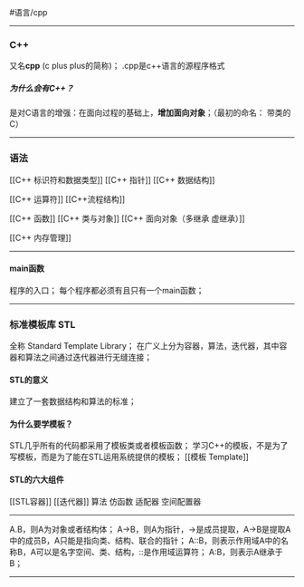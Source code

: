 #语言/cpp
***
### C++
又名**cpp** (c plus plus的简称)；
.cpp是c++语言的源程序格式

##### 为什么会有C++？
是对C语言的增强：在面向过程的基础上，**增加面向对象**；（最初的命名： 带类的C）

***
### 语法
[[C++ 标识符和数据类型]]
[[C++ 指针]]
[[C++ 数据结构]]

[[C++ 运算符]]
[[C++流程结构]]

[[C++ 函数]]
[[C++ 类与对象]]
[[C++ 面向对象（多继承 虚继承）]]

[[C++ 内存管理]]
***
#### main函数
程序的入口；
每个程序都必须有且只有一个main函数；
***
### 标准模板库 STL
全称 Standard Template Library；
在广义上分为容器，算法，迭代器，其中容器和算法之间通过迭代器进行无缝连接；

#### STL的意义
建立了一套数据结构和算法的标准；

#### 为什么要学模板？
STL几乎所有的代码都采用了模板类或者模板函数；
学习C++的模板，不是为了写模板，而是为了能在STL运用系统提供的模板；
[[模板 Template]]

#### STL的六大组件
[[STL容器]]
[[迭代器]]
算法
仿函数
适配器
空间配置器

***
A.B，则A为对象或者结构体；
A->B，则A为指针，->是成员提取，A->B是提取A中的成员B，A只能是指向类、结构、联合的指针；
A::B，则表示作用域A中的名称B，A可以是名字空间、类、结构，::是作用域运算符；
A:B，则表示A继承于B；
***